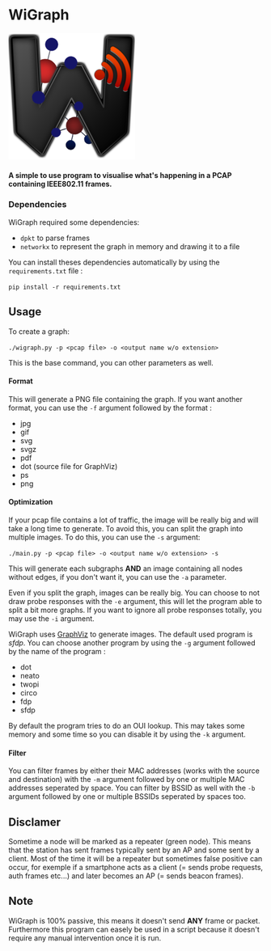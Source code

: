 # WiGraph

![Wigraph logo](logos/medium.png)

#### A simple to use program to visualise what's happening in a PCAP containing IEEE802.11 frames.

### Dependencies

WiGraph required some dependencies:
- `dpkt` to parse frames
- `networkx` to represent the graph in memory and drawing it to a file

You can install theses dependencies automatically by using the `requirements.txt` file :

`pip install -r requirements.txt`

## Usage

To create a graph:

`./wigraph.py -p <pcap file> -o <output name w/o extension>`

This is the base command, you can other parameters as well.

#### Format

This will generate a PNG file containing the graph. If you want another format, you can use the `-f` argument followed by the format :
- jpg
- gif
- svg
- svgz
- pdf
- dot (source file for GraphViz)
- ps
- png

#### Optimization

If your pcap file contains a lot of traffic, the image will be really big and will take a long time to generate. To avoid this, you can split the graph into multiple images. To do this, you can use the `-s` argument:

`./main.py -p <pcap file> -o <output name w/o extension> -s`

This will generate each subgraphs __AND__ an image containing all nodes without edges, if you don't want it, you can use the `-a` parameter.

Even if you split the graph, images can be really big. You can choose to not draw probe responses with the `-e` argument, this will let the program able to split a bit more graphs. If you want to ignore all probe responses totally, you may use the `-i` argument.

WiGraph uses [GraphViz](https://graphviz.org/) to generate images. The default used program is _sfdp_. You can choose another program by using the `-g` argument followed by the name of the program :
- dot
- neato
- twopi
- circo
- fdp
- sfdp

By default the program tries to do an OUI lookup. This may takes some memory and some time so you can disable it by using the `-k` argument.

#### Filter

You can filter frames by either their MAC addresses (works with the source and destination) with the `-m` argument followed by one or multiple MAC addresses seperated by space.
You can filter by BSSID as well with the `-b` argument followed by one or multiple BSSIDs seperated by spaces too.

## Disclamer

Sometime a node will be marked as a repeater (green node). This means that the station has sent frames typically sent by an AP and some sent by a client. Most of the time it will be a repeater but sometimes false positive can occur, for exemple if a smartphone acts as a client (= sends probe requests, auth frames etc...) and later becomes an AP (= sends beacon frames).

## Note

WiGraph is 100% passive, this means it doesn't send __ANY__ frame or packet.
Furthermore this program can easely be used in a script because it doesn't require any manual intervention once it is run.
